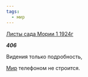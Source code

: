 ```yaml
---
tags:
  - мир
---
```

[Листы сада Мории 1 1924г](https://127.0.0.1:4002/agni/1924)

___406___

Видения только подробность,   

[Мир](../../../tags/#мир) телефоном не строится.   

